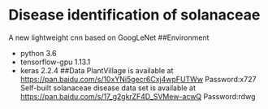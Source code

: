 # Disease identification of solanaceae
A new lightweight cnn based on GoogLeNet
##Environment
- python 3.6
- tensorflow-gpu 1.13.1
- keras 2.2.4
##Data
PlantVillage is available at https://pan.baidu.com/s/10xYNi5gecr6Cxj4wpFUTWw
Password:x727
Self-built solanaceae disease data set is available at https://pan.baidu.com/s/17_g2gkrZF4D_SVMew-acwQ
Password:rdwg
